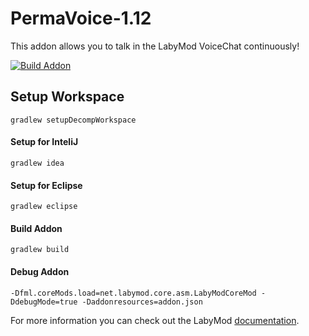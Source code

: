 # PermaVoice-1.12

This addon allows you to talk in the LabyMod VoiceChat continuously!

[![Build Addon](https://github.com/l3nnartt/Permavoice-1.12/actions/workflows/build.yml/badge.svg)](https://github.com/l3nnartt/Permavoice-1.12/actions/workflows/build.yml)

## Setup Workspace
```
gradlew setupDecompWorkspace 
```
#### Setup for InteliJ
```
gradlew idea
```
#### Setup for Eclipse
```
gradlew eclipse
```
#### Build Addon
```
gradlew build 
```
#### Debug Addon
```
-Dfml.coreMods.load=net.labymod.core.asm.LabyModCoreMod -DdebugMode=true -Daddonresources=addon.json
```
For more information you can check out the LabyMod [documentation](https://docs.labymod.net/pages/create-addons/introduction/).
